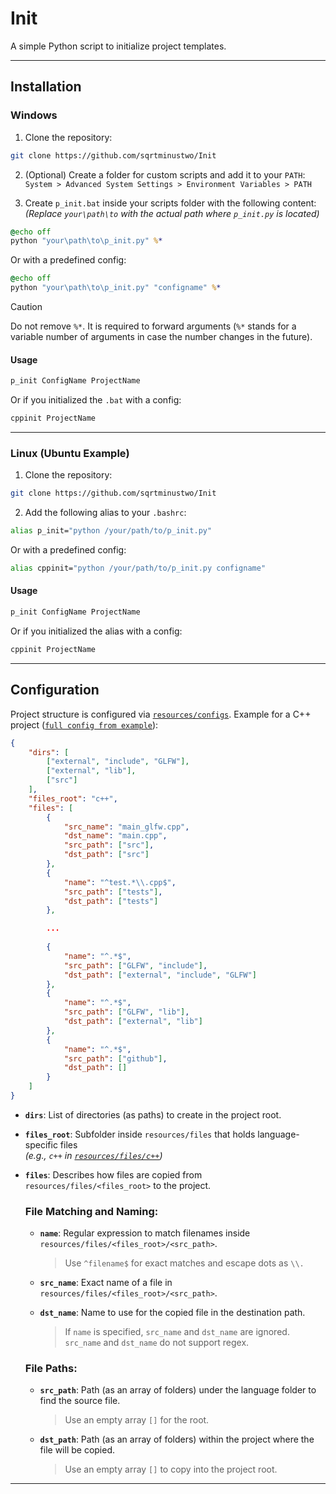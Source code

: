 # Init

A simple Python script to initialize project templates.

---

## Installation

### Windows

1. Clone the repository:
```bash
git clone https://github.com/sqrtminustwo/Init
```

2. (Optional) Create a folder for custom scripts and add it to your `PATH`:  
`System > Advanced System Settings > Environment Variables > PATH`

3. Create `p_init.bat` inside your scripts folder with the following content:  
*(Replace `your\path\to` with the actual path where `p_init.py` is located)*

```bat
@echo off
python "your\path\to\p_init.py" %*
```

Or with a predefined config:
```bat
@echo off
python "your\path\to\p_init.py" "configname" %*
```

> [!CAUTION]
> Do not remove `%*`. It is required to forward arguments (`%*` stands for a variable number of arguments in case the number changes in the future).

#### Usage
```bash
p_init ConfigName ProjectName
```

Or if you initialized the `.bat` with a config:
```bash
cppinit ProjectName
```

---

### Linux (Ubuntu Example)

1. Clone the repository:
```bash
git clone https://github.com/sqrtminustwo/Init
```

2. Add the following alias to your `.bashrc`:
```bash
alias p_init="python /your/path/to/p_init.py"
```

Or with a predefined config:
```bash
alias cppinit="python /your/path/to/p_init.py configname"
```

#### Usage
```bash
p_init ConfigName ProjectName
```

Or if you initialized the alias with a config:
```bash
cppinit ProjectName
```

---

## Configuration

Project structure is configured via [`resources/configs`](resources/configs). Example for a C++ project ([`full config from example`](resources/configs/cpp_glfw_win.json)):

```json
{
    "dirs": [
        ["external", "include", "GLFW"],
        ["external", "lib"],
        ["src"]
    ],
    "files_root": "c++",
    "files": [
        {
            "src_name": "main_glfw.cpp",
            "dst_name": "main.cpp",
            "src_path": ["src"],
            "dst_path": ["src"]
        },
        {
            "name": "^test.*\\.cpp$",
            "src_path": ["tests"],
            "dst_path": ["tests"]
        },

        ...
        
        {
            "name": "^.*$",
            "src_path": ["GLFW", "include"],
            "dst_path": ["external", "include", "GLFW"]
        },
        {
            "name": "^.*$",
            "src_path": ["GLFW", "lib"],
            "dst_path": ["external", "lib"] 
        },
        {
            "name": "^.*$",
            "src_path": ["github"],
            "dst_path": []
        }        
    ]
}
```

- **`dirs`**: List of directories (as paths) to create in the project root.

- **`files_root`**: Subfolder inside `resources/files` that holds language-specific files  
  _(e.g., `c++` in [`resources/files/c++`](resources/files/c++))_

- **`files`**: Describes how files are copied from `resources/files/<files_root>` to the project.

  ### File Matching and Naming:
  - **`name`**: Regular expression to match filenames inside `resources/files/<files_root>/<src_path>`.  
    > Use `^filename$` for exact matches and escape dots as `\\.`

  - **`src_name`**: Exact name of a file in `resources/files/<files_root>/<src_path>`.  
  - **`dst_name`**: Name to use for the copied file in the destination path.  
    > If `name` is specified, `src_name` and `dst_name` are ignored.  
    > `src_name` and `dst_name` do not support regex.

  ### File Paths:
  - **`src_path`**: Path (as an array of folders) under the language folder to find the source file.  
    > Use an empty array `[]` for the root.

  - **`dst_path`**: Path (as an array of folders) within the project where the file will be copied.  
    > Use an empty array `[]` to copy into the project root.

---
